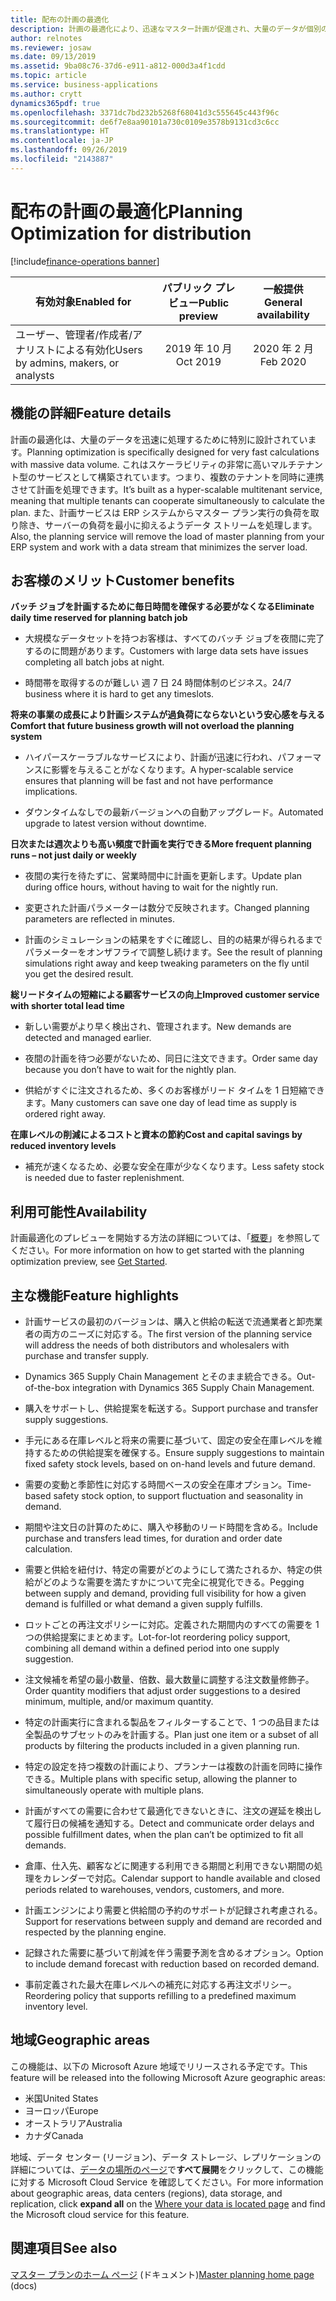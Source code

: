 ```yaml
---
title: 配布の計画の最適化
description: 計画の最適化により、迅速なマスター計画が促進され、大量のデータが個別のサービスとしてサポートされます。
author: relnotes
ms.reviewer: josaw
ms.date: 09/13/2019
ms.assetid: 9ba08c76-37d6-e911-a812-000d3a4f1cdd
ms.topic: article
ms.service: business-applications
ms.author: crytt
dynamics365pdf: true
ms.openlocfilehash: 3371dc7bd232b5268f68041d3c555645c443f96c
ms.sourcegitcommit: de6f7e8aa90101a730c0109e3578b9131cd3c6cc
ms.translationtype: HT
ms.contentlocale: ja-JP
ms.lasthandoff: 09/26/2019
ms.locfileid: "2143887"
---
```

# <a name="planning-optimization-for-distribution"></a><span data-ttu-id="acd1c-103">配布の計画の最適化</span><span class="sxs-lookup"><span data-stu-id="acd1c-103">Planning Optimization for distribution</span></span>
[!include[finance-operations banner](../includes/finance-operations.md)]

| <span data-ttu-id="acd1c-104">有効対象</span><span class="sxs-lookup"><span data-stu-id="acd1c-104">Enabled for</span></span>    |  <span data-ttu-id="acd1c-105">パブリック プレビュー</span><span class="sxs-lookup"><span data-stu-id="acd1c-105">Public preview</span></span> | <span data-ttu-id="acd1c-106">一般提供</span><span class="sxs-lookup"><span data-stu-id="acd1c-106">General availability</span></span> | 
| ---------- | :----------: |:----------: |
|<span data-ttu-id="acd1c-107">ユーザー、管理者/作成者/アナリストによる有効化</span><span class="sxs-lookup"><span data-stu-id="acd1c-107">Users by admins, makers, or analysts</span></span>|<span data-ttu-id="acd1c-108">2019 年 10 月</span><span class="sxs-lookup"><span data-stu-id="acd1c-108">Oct 2019</span></span>| <span data-ttu-id="acd1c-109">2020 年 2 月</span><span class="sxs-lookup"><span data-stu-id="acd1c-109">Feb 2020</span></span>|






## <a name="feature-details"></a><span data-ttu-id="acd1c-110">機能の詳細</span><span class="sxs-lookup"><span data-stu-id="acd1c-110">Feature details</span></span>
<!--feature detail start -->
<span data-ttu-id="acd1c-111">計画の最適化は、大量のデータを迅速に処理するために特別に設計されています。</span><span class="sxs-lookup"><span data-stu-id="acd1c-111">Planning optimization is specifically designed for very fast calculations with massive data volume.</span></span> <span data-ttu-id="acd1c-112">これはスケーラビリティの非常に高いマルチテナント型のサービスとして構築されています。つまり、複数のテナントを同時に連携させて計画を処理できます。</span><span class="sxs-lookup"><span data-stu-id="acd1c-112">It’s built as a hyper-scalable multitenant service, meaning that multiple tenants can cooperate simultaneously to calculate the plan.</span></span> <span data-ttu-id="acd1c-113">また、計画サービスは ERP システムからマスター プラン実行の負荷を取り除き、サーバーの負荷を最小に抑えるようデータ ストリームを処理します。</span><span class="sxs-lookup"><span data-stu-id="acd1c-113">Also, the planning service will remove the load of master planning from your ERP system and work with a data stream that minimizes the server load.</span></span>

## <a name="customer-benefits"></a><span data-ttu-id="acd1c-114">お客様のメリット</span><span class="sxs-lookup"><span data-stu-id="acd1c-114">Customer benefits</span></span>

<span data-ttu-id="acd1c-115">**バッチ ジョブを計画するために毎日時間を確保する必要がなくなる**</span><span class="sxs-lookup"><span data-stu-id="acd1c-115">**Eliminate daily time reserved for planning batch job**</span></span>

- <span data-ttu-id="acd1c-116">大規模なデータセットを持つお客様は、すべてのバッチ ジョブを夜間に完了するのに問題があります。</span><span class="sxs-lookup"><span data-stu-id="acd1c-116">Customers with large data sets have issues completing all batch jobs at night.</span></span>

- <span data-ttu-id="acd1c-117">時間帯を取得するのが難しい 週 7 日 24 時間体制のビジネス。</span><span class="sxs-lookup"><span data-stu-id="acd1c-117">24/7 business where it is hard to get any timeslots.</span></span>

<span data-ttu-id="acd1c-118">**将来の事業の成長により計画システムが過負荷にならないという安心感を与える**</span><span class="sxs-lookup"><span data-stu-id="acd1c-118">**Comfort that future business growth will not overload the planning system**</span></span>

- <span data-ttu-id="acd1c-119">ハイパースケーラブルなサービスにより、計画が迅速に行われ、パフォーマンスに影響を与えることがなくなります。</span><span class="sxs-lookup"><span data-stu-id="acd1c-119">A hyper-scalable service ensures that planning will be fast and not have performance implications.</span></span>

- <span data-ttu-id="acd1c-120">ダウンタイムなしでの最新バージョンへの自動アップグレード。</span><span class="sxs-lookup"><span data-stu-id="acd1c-120">Automated upgrade to latest version without downtime.</span></span>

<span data-ttu-id="acd1c-121">**日次または週次よりも高い頻度で計画を実行できる**</span><span class="sxs-lookup"><span data-stu-id="acd1c-121">**More frequent planning runs – not just daily or weekly**</span></span>

- <span data-ttu-id="acd1c-122">夜間の実行を待たずに、営業時間中に計画を更新します。</span><span class="sxs-lookup"><span data-stu-id="acd1c-122">Update plan during office hours, without having to wait for the nightly run.</span></span>

- <span data-ttu-id="acd1c-123">変更された計画パラメーターは数分で反映されます。</span><span class="sxs-lookup"><span data-stu-id="acd1c-123">Changed planning parameters are reflected in minutes.</span></span>

- <span data-ttu-id="acd1c-124">計画のシミュレーションの結果をすぐに確認し、目的の結果が得られるまでパラメーターをオンザフライで調整し続けます。</span><span class="sxs-lookup"><span data-stu-id="acd1c-124">See the result of planning simulations right away and keep tweaking parameters on the fly until you get the desired result.</span></span>

<span data-ttu-id="acd1c-125">**総リードタイムの短縮による顧客サービスの向上**</span><span class="sxs-lookup"><span data-stu-id="acd1c-125">**Improved customer service with shorter total lead time**</span></span>

- <span data-ttu-id="acd1c-126">新しい需要がより早く検出され、管理されます。</span><span class="sxs-lookup"><span data-stu-id="acd1c-126">New demands are detected and managed earlier.</span></span>

- <span data-ttu-id="acd1c-127">夜間の計画を待つ必要がないため、同日に注文できます。</span><span class="sxs-lookup"><span data-stu-id="acd1c-127">Order same day because you don’t have to wait for the nightly plan.</span></span>

- <span data-ttu-id="acd1c-128">供給がすぐに注文されるため、多くのお客様がリード タイムを 1 日短縮できます。</span><span class="sxs-lookup"><span data-stu-id="acd1c-128">Many customers can save one day of lead time as supply is ordered right away.</span></span>

<span data-ttu-id="acd1c-129">**在庫レベルの削減によるコストと資本の節約**</span><span class="sxs-lookup"><span data-stu-id="acd1c-129">**Cost and capital savings by reduced inventory levels**</span></span>

- <span data-ttu-id="acd1c-130">補充が速くなるため、必要な安全在庫が少なくなります。</span><span class="sxs-lookup"><span data-stu-id="acd1c-130">Less safety stock is needed due to faster replenishment.</span></span>

## <a name="availability"></a><span data-ttu-id="acd1c-131">利用可能性</span><span class="sxs-lookup"><span data-stu-id="acd1c-131">Availability</span></span>

<span data-ttu-id="acd1c-132">計画最適化のプレビューを開始する方法の詳細については、「[概要](https://aka.ms/poGetStarted)」を参照してください。</span><span class="sxs-lookup"><span data-stu-id="acd1c-132">For more information on how to get started with the planning optimization preview, see [Get Started](https://aka.ms/poGetStarted).</span></span>

## <a name="feature-highlights"></a><span data-ttu-id="acd1c-133">主な機能</span><span class="sxs-lookup"><span data-stu-id="acd1c-133">Feature highlights</span></span>

- <span data-ttu-id="acd1c-134">計画サービスの最初のバージョンは、購入と供給の転送で流通業者と卸売業者の両方のニーズに対応する。</span><span class="sxs-lookup"><span data-stu-id="acd1c-134">The first version of the planning service will address the needs of both distributors and wholesalers with purchase and transfer supply.</span></span>

- <span data-ttu-id="acd1c-135">Dynamics 365 Supply Chain Management とそのまま統合できる。</span><span class="sxs-lookup"><span data-stu-id="acd1c-135">Out-of-the-box integration with Dynamics 365 Supply Chain Management.</span></span>

- <span data-ttu-id="acd1c-136">購入をサポートし、供給提案を転送する。</span><span class="sxs-lookup"><span data-stu-id="acd1c-136">Support purchase and transfer supply suggestions.</span></span>

- <span data-ttu-id="acd1c-137">手元にある在庫レベルと将来の需要に基づいて、固定の安全在庫レベルを維持するための供給提案を確保する。</span><span class="sxs-lookup"><span data-stu-id="acd1c-137">Ensure supply suggestions to maintain fixed safety stock levels, based on on-hand levels and future demand.</span></span>

- <span data-ttu-id="acd1c-138">需要の変動と季節性に対応する時間ベースの安全在庫オプション。</span><span class="sxs-lookup"><span data-stu-id="acd1c-138">Time-based safety stock option, to support fluctuation and seasonality in demand.</span></span>

- <span data-ttu-id="acd1c-139">期間や注文日の計算のために、購入や移動のリード時間を含める。</span><span class="sxs-lookup"><span data-stu-id="acd1c-139">Include purchase and transfers lead times, for duration and order date calculation.</span></span>

- <span data-ttu-id="acd1c-140">需要と供給を紐付け、特定の需要がどのようにして満たされるか、特定の供給がどのような需要を満たすかについて完全に視覚化できる。</span><span class="sxs-lookup"><span data-stu-id="acd1c-140">Pegging between supply and demand, providing full visibility for how a given demand is fulfilled or what demand a given supply fulfills.</span></span>

- <span data-ttu-id="acd1c-141">ロットごとの再注文ポリシーに対応。定義された期間内のすべての需要を 1 つの供給提案にまとめます。</span><span class="sxs-lookup"><span data-stu-id="acd1c-141">Lot-for-lot reordering policy support, combining all demand within a defined period into one supply suggestion.</span></span>

- <span data-ttu-id="acd1c-142">注文候補を希望の最小数量、倍数、最大数量に調整する注文数量修飾子。</span><span class="sxs-lookup"><span data-stu-id="acd1c-142">Order quantity modifiers that adjust order suggestions to a desired minimum, multiple, and/or maximum quantity.</span></span>

- <span data-ttu-id="acd1c-143">特定の計画実行に含まれる製品をフィルターすることで、1 つの品目または全製品のサブセットのみを計画する。</span><span class="sxs-lookup"><span data-stu-id="acd1c-143">Plan just one item or a subset of all products by filtering the products included in a given planning run.</span></span>

- <span data-ttu-id="acd1c-144">特定の設定を持つ複数の計画により、プランナーは複数の計画を同時に操作できる。</span><span class="sxs-lookup"><span data-stu-id="acd1c-144">Multiple plans with specific setup, allowing the planner to simultaneously operate with multiple plans.</span></span>

- <span data-ttu-id="acd1c-145">計画がすべての需要に合わせて最適化できないときに、注文の遅延を検出して履行日の候補を通知する。</span><span class="sxs-lookup"><span data-stu-id="acd1c-145">Detect and communicate order delays and possible fulfillment dates, when the plan can’t be optimized to fit all demands.</span></span>

- <span data-ttu-id="acd1c-146">倉庫、仕入先、顧客などに関連する利用できる期間と利用できない期間の処理をカレンダーで対応。</span><span class="sxs-lookup"><span data-stu-id="acd1c-146">Calendar support to handle available and closed periods related to warehouses, vendors, customers, and more.</span></span>

- <span data-ttu-id="acd1c-147">計画エンジンにより需要と供給間の予約のサポートが記録され考慮される。</span><span class="sxs-lookup"><span data-stu-id="acd1c-147">Support for reservations between supply and demand are recorded and respected by the planning engine.</span></span>

- <span data-ttu-id="acd1c-148">記録された需要に基づいて削減を伴う需要予測を含めるオプション。</span><span class="sxs-lookup"><span data-stu-id="acd1c-148">Option to include demand forecast with reduction based on recorded demand.</span></span>

- <span data-ttu-id="acd1c-149">事前定義された最大在庫レベルへの補充に対応する再注文ポリシー。</span><span class="sxs-lookup"><span data-stu-id="acd1c-149">Reordering policy that supports refilling to a predefined maximum inventory level.</span></span>
<!--feature detail end -->






## <a name="geographic-areas"></a><span data-ttu-id="acd1c-150">地域</span><span class="sxs-lookup"><span data-stu-id="acd1c-150">Geographic areas</span></span>
<span data-ttu-id="acd1c-151">この機能は、以下の Microsoft Azure 地域でリリースされる予定です。</span><span class="sxs-lookup"><span data-stu-id="acd1c-151">This feature will be released into the following Microsoft Azure geographic areas:</span></span>

- <span data-ttu-id="acd1c-152">米国</span><span class="sxs-lookup"><span data-stu-id="acd1c-152">United States</span></span>
- <span data-ttu-id="acd1c-153">ヨーロッパ</span><span class="sxs-lookup"><span data-stu-id="acd1c-153">Europe</span></span>
- <span data-ttu-id="acd1c-154">オーストラリア</span><span class="sxs-lookup"><span data-stu-id="acd1c-154">Australia</span></span>
- <span data-ttu-id="acd1c-155">カナダ</span><span class="sxs-lookup"><span data-stu-id="acd1c-155">Canada</span></span>


<span data-ttu-id="acd1c-156">地域、データ センター (リージョン)、データ ストレージ、レプリケーションの詳細については、[データの場所のページ](https://www.microsoft.com/trust-center/privacy/data-location)で**すべて展開**をクリックして、この機能に対する Microsoft Cloud Service を確認してください。</span><span class="sxs-lookup"><span data-stu-id="acd1c-156">For more information about geographic areas, data centers (regions), data storage, and replication, click **expand all** on the [Where your data is located page](https://www.microsoft.com/trust-center/privacy/data-location) and find the Microsoft cloud service for this feature.</span></span> 





## <a name="see-also"></a><span data-ttu-id="acd1c-157">関連項目</span><span class="sxs-lookup"><span data-stu-id="acd1c-157">See also</span></span>

<span data-ttu-id="acd1c-158">[マスター プランのホーム ページ](https://aka.ms/podocs) (ドキュメント)</span><span class="sxs-lookup"><span data-stu-id="acd1c-158">[Master planning home page](https://aka.ms/podocs) (docs)</span></span>
